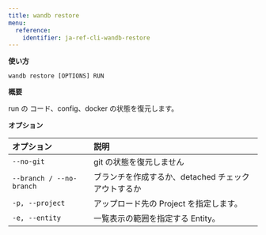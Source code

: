 ```yaml
---
title: wandb restore
menu:
  reference:
    identifier: ja-ref-cli-wandb-restore
---
```


**使い方**

`wandb restore [OPTIONS] RUN`

**概要**

run の コード、config、docker の状態を復元します。

**オプション**

| **オプション** | **説明** |
| :--- | :--- |
| `--no-git` | git の状態を復元しません |
| `--branch / --no-branch` | ブランチを作成するか、detached チェックアウトするか |
| `-p, --project` | アップロード先の Project を指定します。 |
| `-e, --entity` | 一覧表示の範囲を指定する Entity。 |